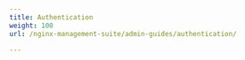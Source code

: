 ```yaml
---
title: Authentication
weight: 100
url: /nginx-management-suite/admin-guides/authentication/

---
```

